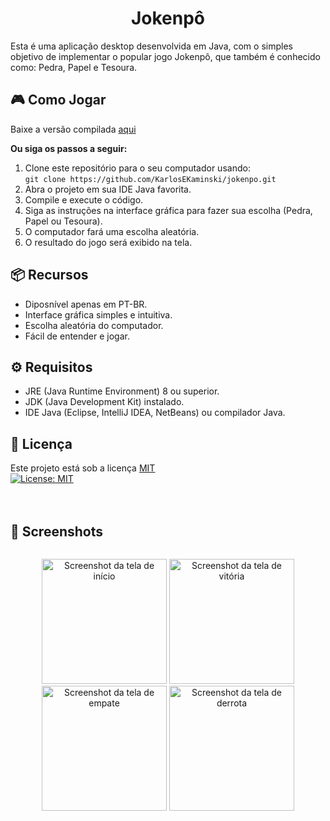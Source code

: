 
<h1 align="center">Jokenpô</h1>
<p>Esta é uma aplicação desktop desenvolvida em Java, com o simples objetivo de implementar o popular jogo Jokenpô, que também é conhecido como: Pedra, Papel e Tesoura.</p>

## 🎮 Como Jogar

Baixe a versão compilada [aqui](dist/JOKENPO.jar?raw=true)

**Ou siga os passos a seguir:**
1. Clone este repositório para o seu computador usando:<br>
   ```git clone https://github.com/KarlosEKaminski/jokenpo.git```
3. Abra o projeto em sua IDE Java favorita.
4. Compile e execute o código.
5. Siga as instruções na interface gráfica para fazer sua escolha (Pedra, Papel ou Tesoura).
6. O computador fará uma escolha aleatória.
7. O resultado do jogo será exibido na tela.

## 📦 Recursos

- Diposnível apenas em PT-BR.
- Interface gráfica simples e intuitiva.
- Escolha aleatória do computador.
- Fácil de entender e jogar.

## ⚙ Requisitos
- JRE (Java Runtime Environment) 8 ou superior.
- JDK (Java Development Kit) instalado.
- IDE Java (Eclipse, IntelliJ IDEA, NetBeans) ou compilador Java.

## 📄 Licença

Este projeto está sob a licença [MIT](LICENSE.txt)<br>
[![License: MIT](https://img.shields.io/badge/License-MIT-green.svg)](https://opensource.org/licenses/MIT)
<br>
<br>
<br>

## 📸 Screenshots
<div style="display: flex;">
   <p align="center">
      <img src="screenshots/tela_inicial.png" alt="Screenshot da tela de início" width="200"/>
      <img src="screenshots/tela_vitoria.png" alt="Screenshot da tela de vitória" width="200"/>
      <img src="screenshots/tela_empate.png" alt="Screenshot da tela de empate" width="200"/>
      <img src="screenshots/derrota.png" alt="Screenshot da tela de derrota" width="200"/>
   </p>
</div>
